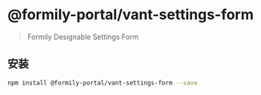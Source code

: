 # @formily-portal/vant-settings-form

> Formily Designable Settings Form

## 安装

```bash
npm install @formily-portal/vant-settings-form --save
```
